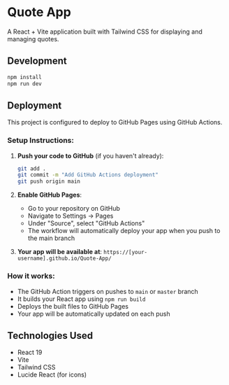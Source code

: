 # Quote App

A React + Vite application built with Tailwind CSS for displaying and managing quotes.

## Development

```bash
npm install
npm run dev
```

## Deployment

This project is configured to deploy to GitHub Pages using GitHub Actions.

### Setup Instructions:

1. **Push your code to GitHub** (if you haven't already):

   ```bash
   git add .
   git commit -m "Add GitHub Actions deployment"
   git push origin main
   ```

2. **Enable GitHub Pages**:

   - Go to your repository on GitHub
   - Navigate to Settings → Pages
   - Under "Source", select "GitHub Actions"
   - The workflow will automatically deploy your app when you push to the main branch

3. **Your app will be available at**: `https://[your-username].github.io/Quote-App/`

### How it works:

- The GitHub Action triggers on pushes to `main` or `master` branch
- It builds your React app using `npm run build`
- Deploys the built files to GitHub Pages
- Your app will be automatically updated on each push

## Technologies Used

- React 19
- Vite
- Tailwind CSS
- Lucide React (for icons)

